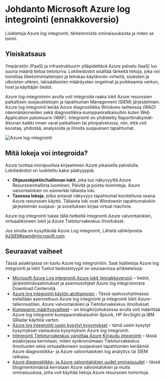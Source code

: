 <properties
   pageTitle="Johdanto Microsoft Azure log integrointi | Microsoft Azure"
   description="Lisätietoja Azure log integrointi, tärkeimmistä ominaisuuksista ja miten se toimii."
   services="security"
   documentationCenter="na"
   authors="TomShinder"
   manager="MBaldwin"
   editor="TerryLanfear"/>

<tags
   ms.service="security"
   ms.devlang="na"
   ms.topic="article"
   ms.tgt_pltfrm="na"
   ms.workload="na"
   ms.date="08/24/2016"
   ms.author="TomSh"/>

# <a name="introduction-to-microsoft-azure-log-integration-preview"></a>Johdanto Microsoft Azure log integrointi (ennakkoversio)

Lisätietoja Azure log integrointi, tärkeimmistä ominaisuuksista ja miten se toimii.

## <a name="overview"></a>Yleiskatsaus

Ympäristön (PaaS) ja infrastruktuurin ylläpidettävä Azure palvelu (IaaS) luo suuria määriä tietoa tietoturva. Lokitiedostot sisältää tärkeitä tietoja, joka voi toimittaa liiketoimintatietojen ja tehokas käytännön virheitä, sisäisten ja ulkoisten uhkien, lakisääteisten määräysten ongelmat ja poikkeamia verkon, host ja käyttäjän tiedot.

Azure log-integroinnin avulla voit integroida raaka lokit Azure resurssien paikallisen suojaustietojen ja tapahtuman Management (SIEM) järjestelmien. Azure log integrointi kerää Azure diagnostiikka Windows-laitteessa *(WAD)* näennäiskoneiden sekä diagnostiikka-kumppaniratkaisuihin kuten Web Application palomuurin (WAF). Integrointi on yhdistetty Raporttinäkymät-ikkunan kaikki oman varat paikallisen tai pilvipalvelussa, niin, että voit koostaa, yhdistää, analysoida ja ilmoita suojauksen tapahtumat.

![Azure log-integrointi][1]

## <a name="what-logs-can-i-integrate"></a>Mitä lokeja voi integroida?

Azure tuottaa monipuolisia kirjaaminen Azure jokaisella palvelulla. Lokitiedostot on luokiteltu kaksi päätyyppiä:

- **Ohjausobjektin/hallinnan lokit**, joka tuo näkyvyyttä Azure Resurssienhallinta luominen, Päivitä ja poista-toimintoja. Azure valvontalokien on esimerkki tällaista loki.
- **Tasossa lokeja**, jotka antavat näkyvyys tapahtumat korotettuna osana Azure resurssien käyttö. Tällaista loki ovat Windowsin tapahtumalokiin järjestelmän suojaus- ja sovelluksen kirjaa virtual machine.

Azure log integrointi tukee tällä hetkellä integrointi Azure valvontalokien, virtuaalikoneen lokit ja Azure Tietoturvakeskus ilmoitukset.

Jos sinulla on kysyttävää Azure Log integrointi, Lähetä sähköpostia [AzSIEMteam@microsoft.com](mailto:AzSIEMteam@microsoft.com)

## <a name="next-steps"></a>Seuraavat vaiheet

Tässä asiakirjassa on tuotu Azure log integrointiin. Saat lisätietoja Azure log integrointi ja lokit Tuetut tiedostotyypit on seuraavissa artikkeleissa:

- [Microsoft Azure Log integrointi Azure lokit (ennakkoversio)](https://www.microsoft.com/download/details.aspx?id=53324) – tiedot, järjestelmävaatimukset ja asennusohjeet Azure log integroinnista Download Centeristä.
- [Azure log integrointi käytön aloittaminen](security-azure-log-integration-get-started.md) : Tässä opetusohjelmassa esitellään asennettuun Azure log integrointi ja integrointi lokit Azure-tallennustilan, Azure valvontalokien ja Tietoturvakeskus ilmoitukset.
- [Kumppanin määritysvaiheet](https://blogs.msdn.microsoft.com/azuresecurity/2016/08/23/azure-log-siem-configuration-steps/) – on blogikirjoituksessa avulla voit määrittää Azure log integrointi kumppaniratkaisuihin Splunk, HP ArcSight ja IBM QRadar käyttöä varten.
- [Azure log integrointi usein kysytyt kysymykset](security-azure-log-integration-faq.md) – tämä usein kysytyt kysymykset vastauksia kysymyksiin Azure log integrointi.
- [Integrointi Tietoturvakeskus varoittaa Azure Kirjaudu integrointi](../security-center/security-center-integrating-alerts-with-log-integration.md) – tässä asiakirjassa kerrotaan, miten synkronoimaan Tietoturvakeskus ilmoitusten sekä virtuaalikoneen suojauksen tapahtumien keräämiä Azure diagnostiikka- ja Azure valvontalokien log analytics tai SIEM ratkaisu.
- [Azure diagnostiikka- ja Azure valvontalokien uudet ominaisuudet](https://azure.microsoft.com/blog/new-features-for-azure-diagnostics-and-azure-audit-logs/) – tässä blogimerkinnässä kerrotaan Azure valvontalokien ja muita ominaisuuksia, jotta voit käyttää tietoja Azure resurssien toimintoja.

<!--Image references-->
[1]: ./media/security-azure-log-integration-overview/azure-log-integration.png
